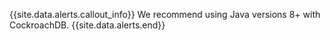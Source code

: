 {{site.data.alerts.callout_info}}
We recommend using Java versions 8+ with CockroachDB.
{{site.data.alerts.end}}